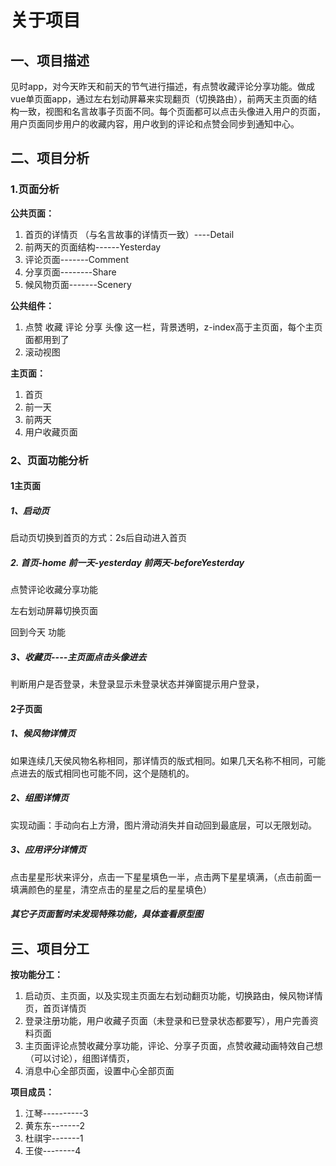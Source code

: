 # 关于项目

## 一、项目描述

见时app，对今天昨天和前天的节气进行描述，有点赞收藏评论分享功能。做成vue单页面app，通过左右划动屏幕来实现翻页（切换路由），前两天主页面的结构一致，视图和名言故事子页面不同。每个页面都可以点击头像进入用户的页面，用户页面同步用户的收藏内容，用户收到的评论和点赞会同步到通知中心。

## 二、项目分析

### 1.页面分析

**公共页面：**

1. 首页的详情页 （与名言故事的详情页一致）----Detail
2. 前两天的页面结构------Yesterday
3. 评论页面-------Comment
4. 分享页面--------Share
5. 候风物页面-------Scenery

**公共组件：**

1. 点赞 收藏 评论 分享 头像 这一栏，背景透明，z-index高于主页面，每个主页面都用到了
2. 滚动视图

**主页面：**

1. 首页
2. 前一天
3. 前两天
4. 用户收藏页面

### 2、页面功能分析

#### 1主页面

##### 1、启动页

启动页切换到首页的方式：2s后自动进入首页

##### 2. 首页-home  前一天-yesterday   前两天-beforeYesterday

点赞评论收藏分享功能

左右划动屏幕切换页面

回到今天 功能

##### 3、收藏页----主页面点击头像进去

判断用户是否登录，未登录显示未登录状态并弹窗提示用户登录，

#### 2子页面

##### 1、候风物详情页

如果连续几天侯风物名称相同，那详情页的版式相同。如果几天名称不相同，可能点进去的版式相同也可能不同，这个是随机的。

##### 2、组图详情页

实现动画：手动向右上方滑，图片滑动消失并自动回到最底层，可以无限划动。

##### 3、应用评分详情页

点击星星形状来评分，点击一下星星填色一半，点击两下星星填满，（点击前面一填满颜色的星星，清空点击的星星之后的星星填色）

#####  其它子页面暂时未发现特殊功能，具体查看原型图

## 三、项目分工

**按功能分工：**

1. 启动页、主页面，以及实现主页面左右划动翻页功能，切换路由，候风物详情页，首页详情页
2. 登录注册功能，用户收藏子页面（未登录和已登录状态都要写），用户完善资料页面
3. 主页面评论点赞收藏分享功能，评论、分享子页面，点赞收藏动画特效自己想（可以讨论），组图详情页，
4. 消息中心全部页面，设置中心全部页面

**项目成员：**

1. 江琴----------3
2. 黄东东-------2
3. 杜祺宇-------1
4. 王俊--------4









